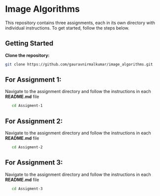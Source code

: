 # Image Algorithms

This repository contains three assignments, each in its own directory with individual instructions. To get started, follow the steps below.

## Getting Started

 **Clone the repository:**
   ```bash
   git clone https://github.com/gauravnirmalkumar/image_algorithms.git
   ```

## For Assignment 1:
Navigate to the assignment directory and follow the instructions in each **README.md** file

```bash
   cd Assigment-1
   ```

## For Assignment 2:
Navigate to the assignment directory and follow the instructions in each **README.md** file

```bash
   cd Assigment-2
   ```

## For Assignment 3:
Navigate to the assignment directory and follow the instructions in each **README.md** file

```bash
   cd Assigment-3
   ```

